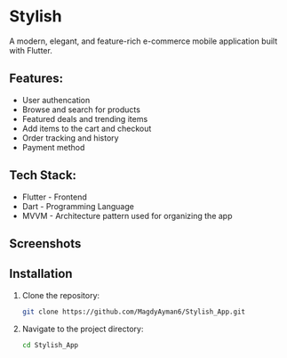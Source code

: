 # Stylish

A modern, elegant, and feature-rich e-commerce mobile application built with Flutter.

## Features:
- User authencation
- Browse and search for products  
- Featured deals and trending items  
- Add items to the cart and checkout  
- Order tracking and history
- Payment method

## Tech Stack:
- Flutter - Frontend
- Dart - Programming Language
- MVVM - Architecture pattern used for organizing the app

## Screenshots


## Installation

1. Clone the repository:

   ```sh
   git clone https://github.com/MagdyAyman6/Stylish_App.git
2. Navigate to the project directory:
   ```sh
   cd Stylish_App



   

